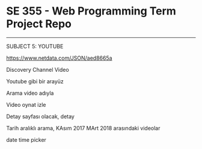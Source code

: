 # SE 355 - Web Programming Term Project Repo
- - - - - - - -
SUBJECT 5: YOUTUBE

https://www.netdata.com/JSON/aed8665a

Discovery Channel Video  

Youtube gibi bir arayüz

Arama video adıyla

Video oynat izle  

Detay sayfası olacak, detay

Tarih aralıklı arama,  KAsım 2017   MArt 2018 arasındaki videolar

date time picker
